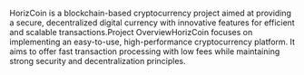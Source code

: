 HorizCoin is a blockchain-based cryptocurrency project aimed at providing a secure, decentralized digital currency with innovative features for efficient and scalable transactions.Project OverviewHorizCoin focuses on implementing an easy-to-use, high-performance cryptocurrency platform. It aims to offer fast transaction processing with low fees while maintaining strong security and decentralization principles.
